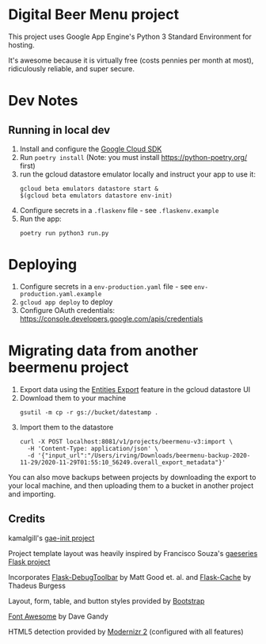Digital Beer Menu project
====================================

This project uses Google App Engine's Python 3 Standard Environment for hosting.

It's awesome because it is virtually free (costs pennies per month at most), ridiculously reliable, and super secure.

# Dev Notes

## Running in local dev
1. Install and configure the [Google Cloud SDK](https://cloud.google.com/sdk/docs/install)
1. Run `poetry install`  (Note: you must install https://python-poetry.org/ first)
1. run the gcloud datastore emulator locally and instruct your app to use it:
    ```
    gcloud beta emulators datastore start &
    $(gcloud beta emulators datastore env-init)
    ```
1. Configure secrets in a `.flaskenv` file - see `.flaskenv.example`
1. Run the app:
    ```
    poetry run python3 run.py
    ```

# Deploying
1. Configure secrets in a `env-production.yaml` file - see `env-production.yaml.example`
1. `gcloud app deploy` to deploy
1. Configure OAuth credentials: https://console.developers.google.com/apis/credentials

# Migrating data from another beermenu project
1. Export data using the [Entities Export](https://console.cloud.google.com/datastore/entities/export) feature in the gcloud datastore UI
1. Download them to your machine
    ```
    gsutil -m cp -r gs://bucket/datestamp .
    ```
1. Import them to the datastore
    ```
    curl -X POST localhost:8081/v1/projects/beermenu-v3:import \
      -H 'Content-Type: application/json' \
      -d '{"input_url":"/Users/irving/Downloads/beermenu-backup-2020-11-29/2020-11-29T01:55:10_56249.overall_export_metadata"}'
    ```

You can also move backups between projects by downloading the export to your local machine, and then uploading them to a bucket in another project and importing.


Credits
-------

kamalgill's [gae-init project](https://github.com/gae-init/gae-init)

Project template layout was heavily inspired by Francisco Souza's
[gaeseries Flask project][gaeseries]

Incorporates [Flask-DebugToolbar][debugtoolbar] by Matt Good et. al.
and [Flask-Cache][flaskcache] by Thadeus Burgess

Layout, form, table, and button styles provided by [Bootstrap][bootstrap]

[Font Awesome][fontawesome] by Dave Gandy

HTML5 detection provided by [Modernizr 2][modernizr] (configured with all features)


[appcfg]: http://code.google.com/appengine/docs/python/tools/uploadinganapp.html
[bootstrap]: http://twitter.github.com/bootstrap
[debugtoolbar]: https://readthedocs.org/projects/flask-debugtoolbar/
[devserver]: http://code.google.com/appengine/docs/python/tools/devserver.html
[flask]: http://flask.pocoo.org
[flaskcache]: http://pythonhosted.org/Flask-Cache/
[fontawesome]: http://fortawesome.github.com/Font-Awesome/
[html5]: http://html5boilerplate.com/
[jinja2]: http://jinja.pocoo.org/2/documentation/
[gaeseries]: http://github.com/franciscosouza/gaeseries/tree/flask
[modernizr]: http://www.modernizr.com/
[profiler]: http://packages.python.org/Flask-GAE-Mini-Profiler/
[wz]: http://werkzeug.pocoo.org/
[wzda]: https://github.com/nshah/werkzeug-debugger-appengine

